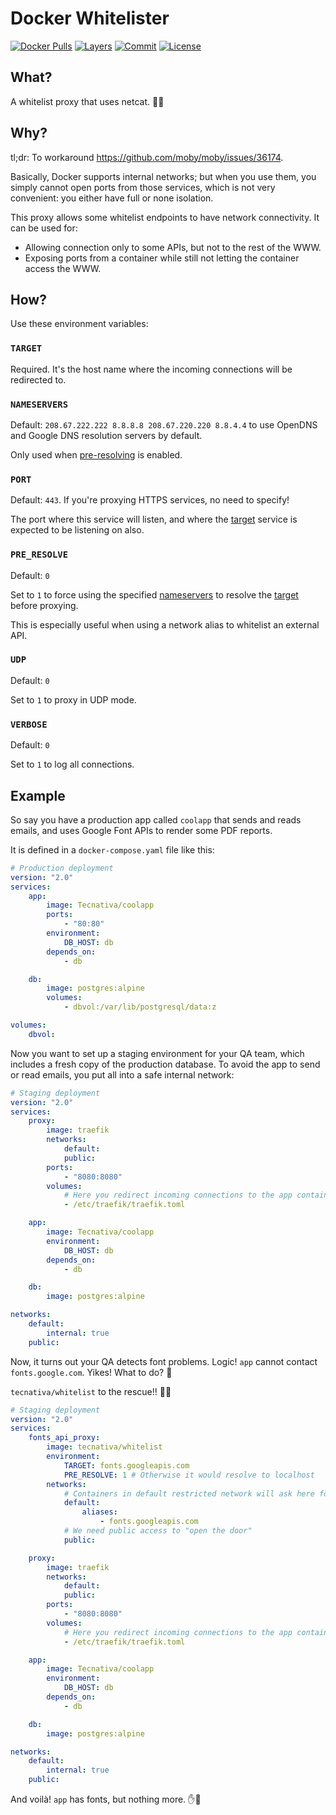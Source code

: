 # Docker Whitelister

[![Docker Pulls](https://img.shields.io/docker/pulls/tecnativa/whitelist.svg)](https://hub.docker.com/r/tecnativa/whitelist)
[![Layers](https://images.microbadger.com/badges/image/tecnativa/whitelist.svg)](https://microbadger.com/images/tecnativa/whitelist)
[![Commit](https://images.microbadger.com/badges/commit/tecnativa/whitelist.svg)](https://microbadger.com/images/tecnativa/whitelist)
[![License](https://images.microbadger.com/badges/license/tecnativa/whitelist.svg)](https://microbadger.com/images/tecnativa/whitelist)

## What?

A whitelist proxy that uses netcat. 🔌😼

## Why?

tl;dr: To workaround https://github.com/moby/moby/issues/36174.

Basically, Docker supports internal networks; but when you use them, you simply cannot open ports from those services, which is not very convenient: you either have full or none isolation.

This proxy allows some whitelist endpoints to have network connectivity. It can be used for:

- Allowing connection only to some APIs, but not to the rest of the WWW.
- Exposing ports from a container while still not letting the container access the WWW.

## How?

Use these environment variables:

### `TARGET`

Required. It's the host name where the incoming connections will be redirected to.


### `NAMESERVERS`

Default: `208.67.222.222 8.8.8.8 208.67.220.220 8.8.4.4` to use OpenDNS and Google DNS resolution servers by default.

Only used when [pre-resolving](#pre-resolve) is enabled.

### `PORT`

Default: `443`. If you're proxying HTTPS services, no need to specify!

The port where this service will listen, and where the [target](#target) service is expected to be listening on also.

### `PRE_RESOLVE`

Default: `0`

Set to `1` to force using the specified [nameservers](#nameservers) to resolve the [target](#target) before proxying.

This is especially useful when using a network alias to whitelist an external API.

### `UDP`

Default: `0`

Set to `1` to proxy in UDP mode.

### `VERBOSE`

Default: `0`

Set to `1` to log all connections.

## Example

So say you have a production app called `coolapp` that sends and reads emails, and uses Google Font APIs to render some PDF reports.

It is defined in a `docker-compose.yaml` file like this:

```yaml
# Production deployment
version: "2.0"
services:
    app:
        image: Tecnativa/coolapp
        ports:
            - "80:80"
        environment:
            DB_HOST: db
        depends_on:
            - db

    db:
        image: postgres:alpine
        volumes:
            - dbvol:/var/lib/postgresql/data:z

volumes:
    dbvol:
```

Now you want to set up a staging environment for your QA team, which includes a fresh copy of the production database. To avoid the app to send or read emails, you put all into a safe internal network:

```yaml
# Staging deployment
version: "2.0"
services:
    proxy:
        image: traefik
        networks:
            default:
            public:
        ports:
            - "8080:8080"
        volumes:
            # Here you redirect incoming connections to the app container
            - /etc/traefik/traefik.toml

    app:
        image: Tecnativa/coolapp
        environment:
            DB_HOST: db
        depends_on:
            - db

    db:
        image: postgres:alpine

networks:
    default:
        internal: true
    public:
```

Now, it turns out your QA detects font problems. Logic! `app` cannot contact `fonts.google.com`. Yikes! What to do? 🤷

`tecnativa/whitelist` to the rescue!! 💪🤠

```yaml
# Staging deployment
version: "2.0"
services:
    fonts_api_proxy:
        image: tecnativa/whitelist
        environment:
            TARGET: fonts.googleapis.com
            PRE_RESOLVE: 1 # Otherwise it would resolve to localhost
        networks:
            # Containers in default restricted network will ask here for fonts
            default:
                aliases:
                    - fonts.googleapis.com
            # We need public access to "open the door"
            public:

    proxy:
        image: traefik
        networks:
            default:
            public:
        ports:
            - "8080:8080"
        volumes:
            # Here you redirect incoming connections to the app container
            - /etc/traefik/traefik.toml

    app:
        image: Tecnativa/coolapp
        environment:
            DB_HOST: db
        depends_on:
            - db

    db:
        image: postgres:alpine

networks:
    default:
        internal: true
    public:
```

And voilà! `app` has fonts, but nothing more. ✋👮
